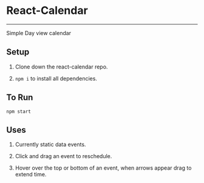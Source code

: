# React-Calendar
__________

Simple Day view calendar 

## Setup

1. Clone down the react-calendar repo.

1. `npm i` to install all dependencies.


## To Run

`npm start`

## Uses

1. Currently static data events.

1. Click and drag an event to reschedule.

1. Hover over the top or bottom of an event, when arrows appear drag to extend time.